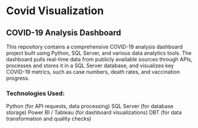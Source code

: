 # Covid Visualization
## COVID-19 Analysis Dashboard

This repository contains a comprehensive COVID-19 analysis dashboard project built using Python, SQL Server, and various data analytics tools. The dashboard pulls real-time data from publicly available sources through APIs, processes and stores it in a SQL Server database, and visualizes key COVID-19 metrics, such as case numbers, death rates, and vaccination progress.

### Technologies Used:
Python (for API requests, data processing)
SQL Server (for database storage)
Power BI / Tableau (for dashboard visualizations)
DBT (for data transformation and quality checks)
